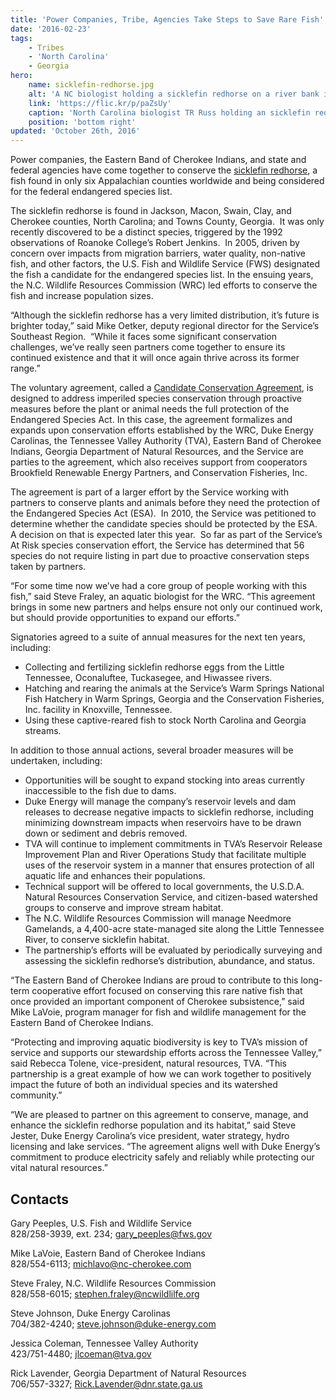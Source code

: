 ```yaml
---
title: 'Power Companies, Tribe, Agencies Take Steps to Save Rare Fish'
date: '2016-02-23'
tags:
    - Tribes
    - 'North Carolina'
    - Georgia
hero:
    name: sicklefin-redhorse.jpg
    alt: 'A NC biologist holding a sicklefin redhorse on a river bank in front of a hydroelectric dam.'
    link: 'https://flic.kr/p/paZsUy'
    caption: 'North Carolina biologist TR Russ holding an sicklefin redhorse. Photo by Mark Cantrell, USFWS.'
    position: 'bottom right'
updated: 'October 26th, 2016'
---
```


Power companies, the Eastern Band of Cherokee Indians, and state and federal agencies have come together to conserve the [sicklefin redhorse](http://fws.gov/southeast/wildlife/fish/sicklefin-redhorse), a fish found in only six Appalachian counties worldwide and being considered for the federal endangered species list. 

The sicklefin redhorse is found in Jackson, Macon, Swain, Clay, and Cherokee counties, North Carolina; and Towns County, Georgia.  It was only recently discovered to be a distinct species, triggered by the 1992 observations of Roanoke College’s Robert Jenkins.  In 2005, driven by concern over impacts from migration barriers, water quality, non-native fish, and other factors, the U.S. Fish and Wildlife Service (FWS) designated the fish a candidate for the endangered species list. In the ensuing years, the N.C. Wildlife Resources Commission (WRC) led efforts to conserve the fish and increase population sizes.

“Although the sicklefin redhorse has a very limited distribution, it’s future is brighter today,” said Mike Oetker, deputy regional director for the Service’s Southeast Region.  “While it faces some significant conservation challenges, we’ve really seen partners come together to ensure its continued existence and that it will once again thrive across its former range.”

The voluntary agreement, called a [Candidate Conservation Agreement](https://www.fws.gov/southeast/candidateconservation/distinctions.html), is designed to address imperiled species conservation through proactive measures before the plant or animal needs the full protection of the Endangered Species Act. In this case, the agreement formalizes and expands upon conservation efforts established by the WRC, Duke Energy Carolinas, the Tennessee Valley Authority (TVA), Eastern Band of Cherokee Indians, Georgia Department of Natural Resources, and the Service are parties to the agreement, which also receives support from cooperators Brookfield Renewable Energy Partners, and Conservation Fisheries, Inc.

The agreement is part of a larger effort by the Service working with partners to conserve plants and animals before they need the protection of the Endangered Species Act (ESA).  In 2010, the Service was petitioned to determine whether the candidate species should be protected by the ESA. A decision on that is expected later this year.  So far as part of the Service’s At Risk species conservation effort, the Service has determined that 56 species do not require listing in part due to proactive conservation steps taken by partners.

“For some time now we’ve had a core group of people working with this fish,” said Steve Fraley, an aquatic biologist for the WRC. “This agreement brings in some new partners and helps ensure not only our continued work, but should provide opportunities to expand our efforts.”

Signatories agreed to a suite of annual measures for the next ten years, including:

*   Collecting and fertilizing sicklefin redhorse eggs from the Little Tennessee, Oconaluftee, Tuckasegee, and Hiwassee rivers.
*   Hatching and rearing the animals at the Service’s Warm Springs National Fish Hatchery in Warm Springs, Georgia and the Conservation Fisheries, Inc. facility in Knoxville, Tennessee.
*   Using these captive-reared fish to stock North Carolina and Georgia streams.

In addition to those annual actions, several broader measures will be undertaken, including:

*   Opportunities will be sought to expand stocking into areas currently inaccessible to the fish due to dams.
*   Duke Energy will manage the company’s reservoir levels and dam releases to decrease negative impacts to sicklefin redhorse, including minimizing downstream impacts when reservoirs have to be drawn down or sediment and debris removed.
*   TVA will continue to implement commitments in TVA’s Reservoir Release Improvement Plan and River Operations Study that facilitate multiple uses of the reservoir system in a manner that ensures protection of all aquatic life and enhances their populations.
*   Technical support will be offered to local governments, the U.S.D.A. Natural Resources Conservation Service, and citizen-based watershed groups to conserve and improve stream habitat.
*   The N.C. Wildlife Resources Commission will manage Needmore Gamelands, a 4,400-acre state-managed site along the Little Tennessee River, to conserve sicklefin habitat.
*   The partnership’s efforts will be evaluated by periodically surveying and assessing the sicklefin redhorse’s distribution, abundance, and status.

“The Eastern Band of Cherokee Indians are proud to contribute to this long-term cooperative effort focused on conserving this rare native fish that once provided an important component of Cherokee subsistence,” said Mike LaVoie, program manager for fish and wildlife management for the Eastern Band of Cherokee Indians.

“Protecting and improving aquatic biodiversity is key to TVA’s mission of service and supports our stewardship efforts across the Tennessee Valley,” said Rebecca Tolene, vice-president, natural resources, TVA. “This partnership is a great example of how we can work together to positively impact the future of both an individual species and its watershed community.”

“We are pleased to partner on this agreement to conserve, manage, and enhance the sicklefin redhorse population and its habitat,” said Steve Jester, Duke Energy Carolina’s vice president, water strategy, hydro licensing and lake services. “The agreement aligns well with Duke Energy’s commitment to produce electricity safely and reliably while protecting our vital natural resources.”

## Contacts

Gary Peeples, U.S. Fish and Wildlife Service  
828/258-3939, ext. 234; gary_peeples@fws.gov

Mike LaVoie, Eastern Band of Cherokee Indians  
828/554-6113; michlavo@nc-cherokee.com

Steve Fraley, N.C. Wildlife Resources Commission  
828/558-6015; stephen.fraley@ncwildlilfe.org

Steve Johnson, Duke Energy Carolinas  
704/382-4240; steve.johnson@duke-energy.com

Jessica Coleman, Tennessee Valley Authority  
423/751-4480; jlcoeman@tva.gov

Rick Lavender, Georgia Department of Natural Resources  
706/557-3327; Rick.Lavender@dnr.state.ga.us
